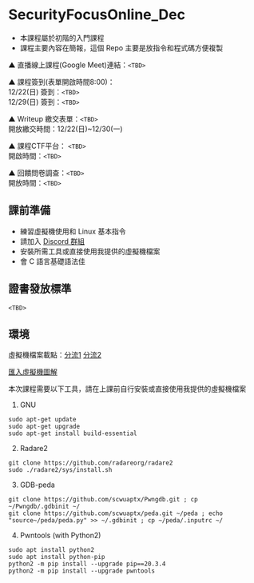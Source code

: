 # SecurityFocusOnline_Dec
- 本課程屬於初階的入門課程
- 課程主要內容在簡報，這個 Repo 主要是放指令和程式碼方便複製  

▲ 直播線上課程(Google Meet)連結：`<TBD>`

▲ 課程簽到(表單開啟時間8:00)：  
12/22(日) 簽到：`<TBD>`  
12/29(日) 簽到：`<TBD>`  

▲ Writeup 繳交表單：`<TBD>`  
開放繳交時間：12/22(日)~12/30(一)

▲ 課程CTF平台： `<TBD>`  
開啟時間：`<TBD>`

▲ 回饋問卷調查：`<TBD>`  
開放時間：`<TBD>`

## 課前準備
- 練習虛擬機使用和 Linux 基本指令
- 請加入 [Discord 群組](https://discord.gg/9G9eqSUyWA)
- 安裝所需工具或直接使用我提供的虛擬機檔案
- 會 C 語言基礎語法佳

## 證書發放標準
`<TBD>`

## 環境
虛擬機檔案載點：[分流1](https://drive.google.com/file/d/1hRD0UoNMt8flW2SJuIZf5L5QojCcTlm-/view?usp=drive_link) [分流2](https://drive.google.com/file/d/1zU_TVs8zIIAM1xKYzYwdKRVys4KDFQdv/view?usp=sharing)

[匯入虛擬機圖解](https://hackmd.io/@Flydragon/how2ovf)

本次課程需要以下工具，請在上課前自行安裝或直接使用我提供的虛擬機檔案

1. GNU
```
sudo apt-get update
sudo apt-get upgrade
sudo apt-get install build-essential
```
2. Radare2
```
git clone https://github.com/radareorg/radare2
sudo ./radare2/sys/install.sh
```
3. GDB-peda
```
git clone https://github.com/scwuaptx/Pwngdb.git ; cp ~/Pwngdb/.gdbinit ~/
git clone https://github.com/scwuaptx/peda.git ~/peda ; echo "source~/peda/peda.py" >> ~/.gdbinit ; cp ~/peda/.inputrc ~/
```
4. Pwntools (with Python2)
```
sudo apt install python2
sudo apt install python-pip
python2 -m pip install --upgrade pip==20.3.4
python2 -m pip install --upgrade pwntools
```